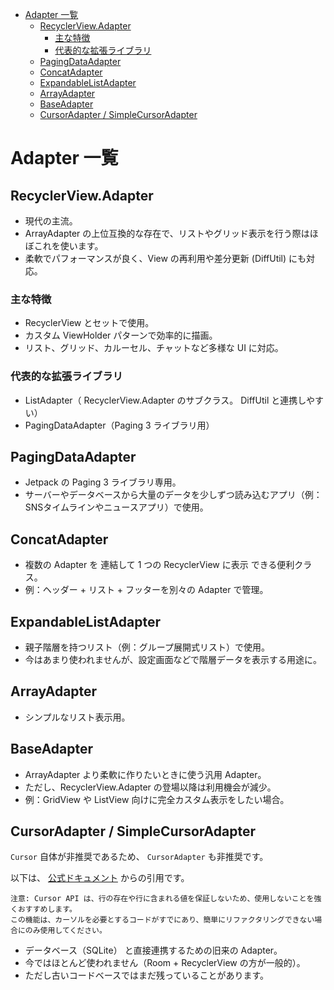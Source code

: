 - [Adapter 一覧](#adapter-一覧)
  - [RecyclerView.Adapter](#recyclerviewadapter)
    - [主な特徴](#主な特徴)
    - [代表的な拡張ライブラリ](#代表的な拡張ライブラリ)
  - [PagingDataAdapter](#pagingdataadapter)
  - [ConcatAdapter](#concatadapter)
  - [ExpandableListAdapter](#expandablelistadapter)
  - [ArrayAdapter](#arrayadapter)
  - [BaseAdapter](#baseadapter)
  - [CursorAdapter / SimpleCursorAdapter](#cursoradapter--simplecursoradapter)


# Adapter 一覧

## RecyclerView.Adapter

- 現代の主流。
- ArrayAdapter の上位互換的な存在で、リストやグリッド表示を行う際はほぼこれを使います。
- 柔軟でパフォーマンスが良く、View の再利用や差分更新 (DiffUtil) にも対応。

### 主な特徴

- RecyclerView とセットで使用。
- カスタム ViewHolder パターンで効率的に描画。
- リスト、グリッド、カルーセル、チャットなど多様な UI に対応。

### 代表的な拡張ライブラリ

- ListAdapter（ RecyclerView.Adapter のサブクラス。 DiffUtil と連携しやすい）
- PagingDataAdapter（Paging 3 ライブラリ用）


## PagingDataAdapter

- Jetpack の Paging 3 ライブラリ専用。
- サーバーやデータベースから大量のデータを少しずつ読み込むアプリ（例：SNSタイムラインやニュースアプリ）で使用。


## ConcatAdapter

- 複数の Adapter を 連結して 1 つの RecyclerView に表示 できる便利クラス。
- 例：ヘッダー + リスト + フッターを別々の Adapter で管理。


## ExpandableListAdapter

- 親子階層を持つリスト（例：グループ展開式リスト）で使用。
- 今はあまり使われませんが、設定画面などで階層データを表示する用途に。


## ArrayAdapter

- シンプルなリスト表示用。


## BaseAdapter

- ArrayAdapter より柔軟に作りたいときに使う汎用 Adapter。
- ただし、RecyclerView.Adapter の登場以降は利用機会が減少。
- 例：GridView や ListView 向けに完全カスタム表示をしたい場合。


## CursorAdapter / SimpleCursorAdapter

`Cursor` 自体が非推奨であるため、 `CursorAdapter` も非推奨です。

以下は、 [公式ドキュメント](https://developer.android.com/training/data-storage/room/accessing-data?hl=ja) からの引用です。

```
注意: Cursor API は、行の存在や行に含まれる値を保証しないため、使用しないことを強くおすすめします。
この機能は、カーソルを必要とするコードがすでにあり、簡単にリファクタリングできない場合にのみ使用してください。
```

- データベース（SQLite） と直接連携するための旧来の Adapter。
- 今ではほとんど使われません（Room + RecyclerView の方が一般的）。
- ただし古いコードベースではまだ残っていることがあります。





